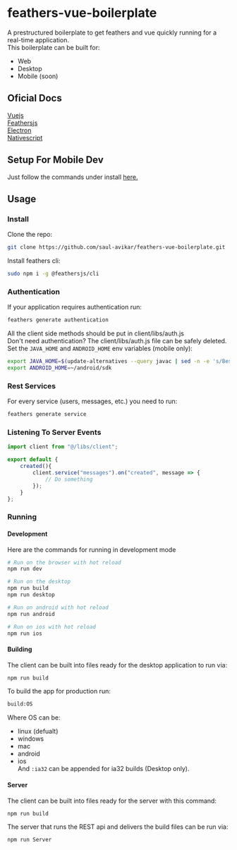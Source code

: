 # feathers-vue-boilerplate
A prestructured boilerplate to get feathers and vue quickly running for a real-time application.<br>
This boilerplate can be built for:<br>
* Web
* Desktop
* Mobile (soon)

## Oficial Docs
[Vuejs](https://vuejs.org/v2/guide/)<br>
[Feathersjs](https://docs.feathersjs.com/)<br>
[Electron](https://electronjs.org/docs)<br>
[Nativescript](https://docs.nativescript.org/)

## Setup For Mobile Dev
Just follow the commands under install [here.](https://organicdesign.nz/User:Saul/nativescript#Android)
## Usage
### Install
Clone the repo:
``` bash
git clone https://github.com/saul-avikar/feathers-vue-boilerplate.git
```
Install feathers cli:
``` bash
sudo npm i -g @feathersjs/cli
```
### Authentication
If your application requires authentication run:
``` bash
feathers generate authentication
```
All the client side methods should be put in client/libs/auth.js<br>
Don't need authentication? The client/libs/auth.js file can be safely deleted.<br>
Set the `JAVA_HOME` and `ANDROID_HOME` env variables (mobile only):
``` bash
export JAVA_HOME=$(update-alternatives --query javac | sed -n -e 's/Best: *\(.*\)\/bin\/javac/\1/p')
export ANDROID_HOME=~/android/sdk
```
### Rest Services
For every service (users, messages, etc.) you need to run:
``` bash
feathers generate service
```
### Listening To Server Events
``` javascript
import client from "@/libs/client";

export default {
	created(){
		client.service("messages").on("created", message => {
			// Do something
		});
	}
};
```
### Running
#### Development
Here are the commands for running in development mode
``` bash
# Run on the browser with hot reload
npm run dev

# Run on the desktop
npm run build
npm run desktop

# Run on android with hot reload
npm run android

# Run on ios with hot reload
npm run ios
```
#### Building
The client can be built into files ready for the desktop application to run via:
``` bash
npm run build
```
To build the app for production run:
``` bash
build:OS
```
Where OS can be:
* linux (defualt)
* windows
* mac
* android
* ios<br>
And `:ia32` can be appended for ia32 builds (Desktop only).
#### Server
The client can be built into files ready for the server with this command:
``` bash
npm run build
```
The server that runs the REST api and delivers the build files can be run via:
``` bash
npm run Server
```
